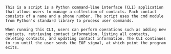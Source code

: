     This is a script is a Python command-line interface (CLI) application that allows users to manage a collection of contacts. Each contact consists of a name and a phone number. The script uses the cmd module from Python's standard library to process user commands.

    When running this CLI, users can perform operations such as adding new contacts, retrieving contact information, listing all contacts, deleting contacts, and updating contact information. The CLI continues to run until the user sends the EOF signal, at which point the program exits.
